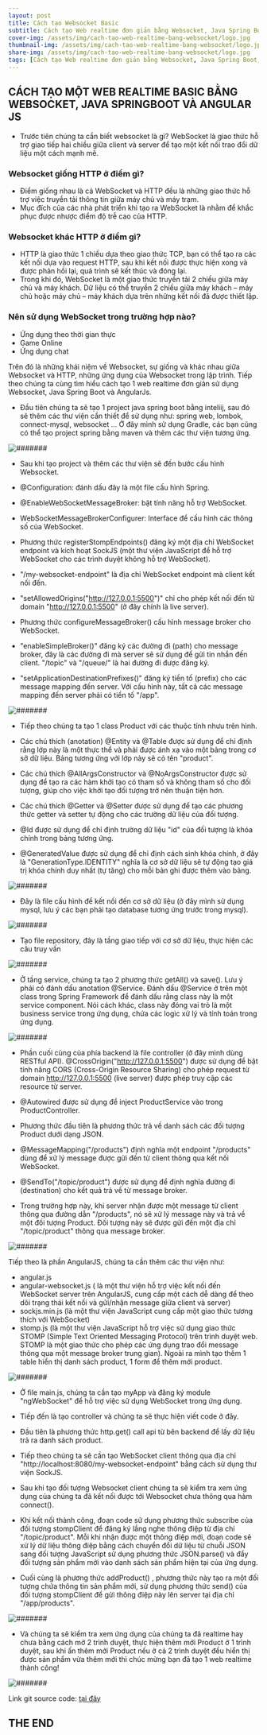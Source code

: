 ```yaml
---
layout: post
title: Cách tạo Websocket Basic
subtitle: Cách tạo Web realtime đơn giản bằng Websocket, Java Spring Boot, AngularJS
cover-img: /assets/img/cach-tao-web-realtime-bang-websocket/logo.jpg
thumbnail-img: /assets/img/cach-tao-web-realtime-bang-websocket/logo.jpg
share-img: /assets/img/cach-tao-web-realtime-bang-websocket/logo.jpg
tags: [Cách tạo Web realtime đơn giản bằng Websocket, Java Spring Boot, AngularJS]
---
```


## CÁCH TẠO MỘT WEB REALTIME BASIC BẰNG WEBSOCKET, JAVA SPRINGBOOT VÀ ANGULAR JS
- Trước tiên chúng ta cần biết websocket là gì? WebSocket là giao thức hỗ trợ giao tiếp hai chiều giữa client và server để tạo một kết nối trao đổi dữ liệu một cách mạnh mẽ.

###  Websocket giống HTTP ở điểm gì?
- Điểm giống nhau là cả WebSocket và HTTP đều là những giao thức hỗ trợ việc truyền tải thông tin giữa máy chủ và máy trạm.
- Mục đích của các nhà phát triển khi tạo ra WebSocket là nhằm để khắc phục được nhược điểm độ trễ cao của HTTP.

###  Websocket khác HTTP ở điểm gì?
- HTTP là giao thức 1 chiều dựa theo giao thức TCP, bạn có thể tạo ra các kết nối dựa vào request HTTP, sau khi kết nối được thực hiện xong và được phản hồi lại, quá trình sẽ kết thúc và đóng lại.
- Trong khi đó, WebSocket là một giao thức truyền tải 2 chiều giữa máy chủ và máy khách. Dữ liệu có thể truyền 2 chiều giữa máy khách – máy chủ hoặc máy chủ – máy khách dựa trên những kết nối đã được thiết lập.

###  Nên sử dụng WebSocket trong trường hợp nào?
- Ứng dụng theo thời gian thực
- Game Online
- Ứng dụng chat

Trên đó là những khái niệm về Websocket, sự giống và khác nhau giữa Websocket và HTTP, những ứng dụng của Websocket trong lập trình. Tiếp theo chúng ta cùng tìm hiểu cách tạo 1 web realtime đơn giản sử dụng Websocket, Java Spring Boot và AngularJs.

- Đầu tiên chúng ta sẽ tạo 1 project java spring boot bằng inteliij, sau đó sẽ thêm các thư viện cần thiết để sử dụng như: spring web, lombok, connect-mysql, websocket ... Ở đây mình sử dụng Gradle, các bạn cũng có thể tạo project spring bằng maven và thêm các thư viện tương ứng.

![#######](/assets/img/cach-tao-web-realtime-bang-websocket/anh1.jpg)

- Sau khi tạo project và thêm các thư viện sẽ đến bước cấu hình Websocket.
- @Configuration: đánh dấu đây là một file cấu hình Spring.
- @EnableWebSocketMessageBroker: bật tính năng hỗ trợ WebSocket.
- WebSocketMessageBrokerConfigurer: Interface để cấu hình các thông số của WebSocket.

- Phương thức registerStompEndpoints() đăng ký một địa chỉ WebSocket endpoint và kích hoạt SockJS (một thư viện JavaScript để hỗ trợ WebSocket cho các trình duyệt không hỗ trợ WebSocket).

- "/my-websocket-endpoint" là địa chỉ WebSocket endpoint mà client kết nối đến.
- "setAllowedOrigins("http://127.0.0.1:5500")" chỉ cho phép kết nối đến từ domain "http://127.0.0.1:5500" (ở đây chính là live server).
- Phương thức configureMessageBroker() cấu hình message broker cho WebSocket.

- "enableSimpleBroker()" đăng ký các đường đi (path) cho message broker, đây là các đường đi mà server sẽ sử dụng để gửi tin nhắn đến client. "/topic" và "/queue/" là hai đường đi được đăng ký.
- "setApplicationDestinationPrefixes()" đăng ký tiền tố (prefix) cho các message mapping đến server. Với cấu hình này, tất cả các message mapping đến server phải có tiền tố "/app".

![#######](/assets/img/cach-tao-web-realtime-bang-websocket/anh2.jpg)

- Tiếp theo chúng ta tạo 1 class Product với các thuộc tính nhưu trên hình.
- Các chú thích (anotation) @Entity và @Table được sử dụng để chỉ định rằng lớp này là một thực thể và phải được ánh xạ vào một bảng trong cơ sở dữ liệu. Bảng tương ứng với lớp này sẽ có tên "product".
- Các chú thích @AllArgsConstructor và @NoArgsConstructor được sử dụng để tạo ra các hàm khởi tạo có tham số và không tham số cho đối tượng, giúp cho việc khởi tạo đối tượng trở nên thuận tiện hơn.

- Các chú thích @Getter và @Setter được sử dụng để tạo các phương thức getter và setter tự động cho các trường dữ liệu của đối tượng.
- @Id được sử dụng để chỉ định trường dữ liệu "id" của đối tượng là khóa chính trong bảng tương ứng.

- @GeneratedValue được sử dụng để chỉ định cách sinh khóa chính, ở đây là "GenerationType.IDENTITY" nghĩa là cơ sở dữ liệu sẽ tự động tạo giá trị khóa chính duy nhất (tự tăng) cho mỗi bản ghi được thêm vào bảng. 

![#######](/assets/img/cach-tao-web-realtime-bang-websocket/anh3.jpg)

- Đây là file cấu hình để kết nối đến cơ sở dữ liệu (ở đây mình sử dụng mysql, lưu ý các bạn phải tạo database tương ứng trước trong mysql).

![#######](/assets/img/cach-tao-web-realtime-bang-websocket/anh4.jpg)

- Tạo file repository, đây là tầng giao tiếp với cơ sở dữ liệu, thực hiện các câu truy vấn

![#######](/assets/img/cach-tao-web-realtime-bang-websocket/anh5.jpg)

- Ở tầng service, chúng ta tạo 2 phương thức getAll() và save(). Lưu ý phải có đánh dấu anotation @Service. Đánh dấu @Service ở trên một class trong Spring Framework để đánh dấu rằng class này là một service component. Nói cách khác, class này đóng vai trò là một business service trong ứng dụng, chứa các logic xử lý và tính toán trong ứng dụng.

![#######](/assets/img/cach-tao-web-realtime-bang-websocket/anh6.jpg)

- Phần cuối cùng của phía backend là file controller (ở đây mình dùng RESTful API).
@CrossOrigin("http://127.0.0.1:5500") được sử dụng để bật tính năng CORS (Cross-Origin Resource Sharing) cho phép request từ domain http://127.0.0.1:5500 (live server) được phép truy cập các resource từ server.
- @Autowired được sử dụng để inject ProductService vào trong ProductController.
- Phương thức đầu tiên là phương thức trả về danh sách các đối tượng Product dưới dạng JSON.
- @MessageMapping("/products") định nghĩa một endpoint "/products" dùng để xử lý message được gửi đến từ client thông qua kết nối WebSocket.
- @SendTo("/topic/product") được sử dụng để định nghĩa đường đi (destination) cho kết quả trả về từ message broker.

- Trong trường hợp này, khi server nhận được một message từ client thông qua đường dẫn "/products", nó sẽ xử lý message này và trả về một đối tượng Product. Đối tượng này sẽ được gửi đến một địa chỉ "/topic/product" thông qua message broker.

![#######](/assets/img/cach-tao-web-realtime-bang-websocket/anh7.jpg)

Tiếp theo là phần AngularJS, chúng ta cần thêm các thư viện như:
- angular.js
- angular-websocket.js ( là một thư viện hỗ trợ việc kết nối đến WebSocket server trên AngularJS, cung cấp một cách dễ dàng để theo dõi trạng thái kết nối và gửi/nhận message giữa client và server)
- sockjs.min.js (là một thư viện JavaScript cung cấp một giao thức tương thích với WebSocket)
- stomp.js (là một thư viện JavaScript hỗ trợ việc sử dụng giao thức STOMP (Simple Text Oriented Messaging Protocol) trên trình duyệt web. STOMP là một giao thức cho phép các ứng dụng trao đổi message thông qua một message broker trung gian).
Ngoài ra mình tạo thêm 1 table hiển thị danh sách product, 1 form để thêm mới product.

![#######](/assets/img/cach-tao-web-realtime-bang-websocket/anh8.jpg)

- Ở file main.js, chúng ta cần tạo myApp và đăng ký module "ngWebSocket" để hỗ trợ việc sử dụng WebSocket trong ứng dụng.
- Tiếp đến là tạo controller và chúng ta sẽ thực hiện viết code ở đây.
- Đầu tiên là phương thức http.get() call api từ bên backend để lấy dữ liệu trả ra danh sách product.

- Tiếp theo chúng ta sẽ cần tạo WebSocket client thông qua địa chỉ "http://localhost:8080/my-websocket-endpoint" bằng cách sử dụng thư viện SockJS.

- Sau khi tạo đối tượng Websocket client chúng ta sẽ kiểm tra xem ứng dụng của chúng ta đã kết nối được tới Websocket chưa thông qua hàm connect().

- Khi kết nối thành công, đoạn code sử dụng phương thức subscribe của đối tượng stompClient để đăng ký lắng nghe thông điệp từ địa chỉ "/topic/product". Mỗi khi nhận được một thông điệp mới, đoạn code sẽ xử lý dữ liệu thông điệp bằng cách chuyển đổi dữ liệu từ chuỗi JSON sang đối tượng JavaScript sử dụng phương thức JSON.parse() và đẩy đối tượng sản phẩm mới vào danh sách sản phẩm hiện tại của ứng dụng.

- Cuối cùng là phương thức addProduct() , phương thức này tạo ra một đối tượng chứa thông tin sản phẩm mới, sử dụng phương thức send() của đối tượng stompClient để gửi thông điệp này lên server tại địa chỉ "/app/products".

![#######](/assets/img/cach-tao-web-realtime-bang-websocket/anh9.jpg)

- Và chúng ta sẽ kiểm tra xem ứng dụng của chúng ta đã realtime hay chưa bằng cách mở 2 trình duyệt, thực hiện thêm mới Product ở 1 trình duyệt, sau khi ấn thêm mới Product nếu ở cả 2 trình duyệt đều hiển thị được sản phẩm vừa thêm mới thì chúc mừng bạn đã tạo 1 web realtime thành công!

![#######](/assets/img/cach-tao-web-realtime-bang-websocket/anh10.jpg)

Link git source code: [tại đây](https://github.com/nguyencongthang2509/demo-websocket-basic)

## THE END
